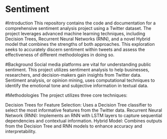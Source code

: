 # Sentiment

#Introduction
This repository contains the code and documentation for a comprehensive sentiment analysis project using a Twitter dataset. The project leverages advanced machine learning techniques, including Decision Trees, Recurrent Neural Networks (RNN), and a novel Hybrid model that combines the strengths of both approaches. This exploration seeks to accurately discern sentiment within tweets and assess the effectiveness of different methodologies in doing so.

#Background
Social media platforms are vital for understanding public sentiment. This project utilizes sentiment analysis to help businesses, researchers, and decision-makers gain insights from Twitter data. Sentiment analysis, or opinion mining, uses computational techniques to identify the emotional tone and subjective information in textual data.

#Methodologies
The project utilizes three core techniques:

Decision Trees for Feature Selection: Uses a Decision Tree classifier to select the most informative features from the Twitter data.
Recurrent Neural Network (RNN): Implements an RNN with LSTM layers to capture sequential dependencies and contextual information.
Hybrid Model: Combines outputs from the Decision Tree and RNN models to enhance accuracy and interpretability.

